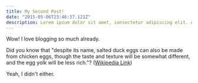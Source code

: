 ```yaml
---
title: My Second Post!
date: "2015-05-06T23:46:37.121Z"
description: Lorem ipsum dolor sit amet, consectetur adipiscing elit. Aliquam a tortor eget urna porttitor pretium. Praesent tincidunt lacus nisl, et egestas justo efficitur vel. Pellentesque ut nisl vitae augue pellentesque iaculis in vel urna.
---
```


Wow! I love blogging so much already.

Did you know that "despite its name, salted duck eggs can also be made from
chicken eggs, though the taste and texture will be somewhat different, and the
egg yolk will be less rich."?
([Wikipedia Link](https://en.wikipedia.org/wiki/Salted_duck_egg))

Yeah, I didn't either.

